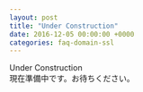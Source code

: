 ```yaml
---
layout: post
title: "Under Construction"
date: 2016-12-05 00:00:00 +0000
categories: faq-domain-ssl
---
```

Under Construction<br>
現在準備中です。お待ちください。

